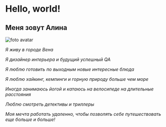 # Hello, world!

## Меня зовут Алина 

![foto avatar](https://sun9-54.userapi.com/impf/c850636/v850636536/187bda/0qTsZXDHGRU.jpg?size=1410x2048&quality=96&sign=bc2c0603cef00e7e72ef606ac3e8d9c3&type=album)

_Я живу в городе Вена_

_Я дизайнер интерьера и будущий успешный QA_

_Я люблю готовить по выходным новые интересные блюда_

_Я люблю хайкинг, кемпинги и горную природу больше чем море_

_Иногда занимаюсь йогой и катаюсь на велосипеде на длительные расстояния_

_Люблю смотреть детективы и триллеры_

_Моя мечта работать удаленно, чтобы позволять себе путешествовать еще больше и больше!_
